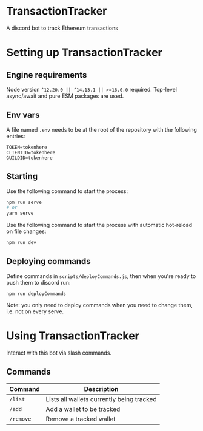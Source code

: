 # TransactionTracker

A discord bot to track Ethereum transactions

# Setting up TransactionTracker

## Engine requirements

Node version `^12.20.0 || ^14.13.1 || >=16.0.0` required. Top-level async/await and pure ESM packages are used.

## Env vars

A file named `.env` needs to be at the root of the repository with the following entries:

```
TOKEN=tokenhere
CLIENTID=tokenhere
GUILDID=tokenhere
```

## Starting

Use the following command to start the process:

```bash
npm run serve
# or
yarn serve
```

Use the following command to start the process with automatic hot-reload on file changes:

```bash
npm run dev
```

## Deploying commands

Define commands in `scripts/deployCommands.js`, then when you're ready to push them to discord run:

```
npm run deployCommands
```

Note: you only need to deploy commands when you need to change them, i.e. not on every serve.

# Using TransactionTracker

Interact with this bot via slash commands.

## Commands

| Command   | Description                               |
| --------- | ----------------------------------------- |
| `/list`   | Lists all wallets currently being tracked |
| `/add`    | Add a wallet to be tracked                |
| `/remove` | Remove a tracked wallet                   |
